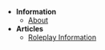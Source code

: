 <!-- docs/_sidebar.md -->
* **Information**
    * [About](/README.md)
* **Articles**
    * [Roleplay Information](/articles/roleplay.md)
